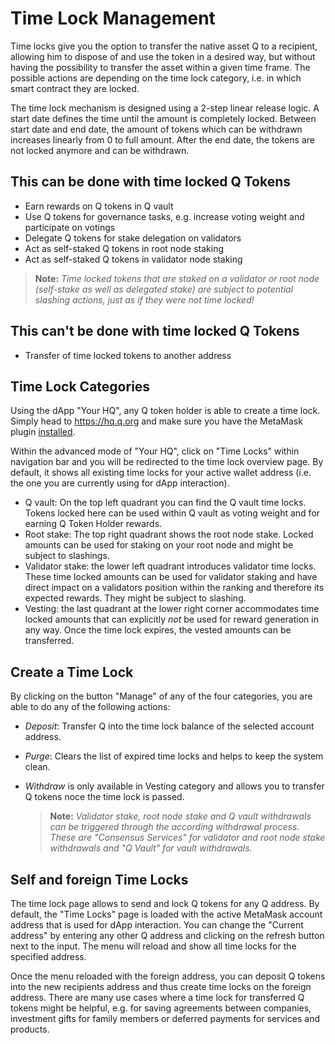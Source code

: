 # Time Lock Management

Time locks give you the option to transfer the native asset Q to a recipient, allowing him to dispose of and use the token in a desired way, but without having the possibility to transfer the asset within a given time frame. The possible actions are depending on the time lock category, i.e. in which smart contract they are locked.

The time lock mechanism is designed using a 2-step linear release logic. A start date defines the time until the amount is completely locked. Between start date and end date, the amount of tokens which can be withdrawn increases linearly from 0 to full amount. After the end date, the tokens are not locked anymore and can be withdrawn.

## This can be done with time locked Q Tokens

  - Earn rewards on Q tokens in Q vault
  - Use Q tokens for governance tasks, e.g. increase voting weight and participate on votings
  - Delegate Q tokens for stake delegation on validators
  - Act as self-staked Q tokens in root node staking
  - Act as self-staked Q tokens in validator node staking

  > **Note:** *Time locked tokens that are staked on a validator or root node (self-stake as well as delegated stake) are subject to potential slashing actions, just as if they were not time locked!*

## This can't be done with time locked Q Tokens

  - Transfer of time locked tokens to another address

## Time Lock Categories

Using the dApp "Your HQ", any Q token holder is able to create a time lock. Simply head to https://hq.q.org and make sure you have the MetaMask plugin  [installed](how-to-install-metamask.md).

Within the advanced mode of "Your HQ", click on "Time Locks" within navigation bar and you will be redirected to the time lock overview page. By default, it shows all existing time locks for your active wallet address (i.e. the one you are currently using for dApp interaction).

- Q vault: On the top left quadrant you can find the Q vault time locks. Tokens locked here can be used within Q vault as voting weight and for earning Q Token Holder rewards.
- Root stake: The top right quadrant shows the root node stake. Locked amounts can be used for staking on your root node and might be subject to slashings.
- Validator stake: the lower left quadrant introduces validator time locks. These time locked amounts can be used for validator staking and have direct impact on a validators position within the ranking and therefore its expected rewards. They might be subject to slashing.
- Vesting: the last quadrant at the lower right corner accommodates time locked amounts that can explicitly *not* be used for reward generation in any way. Once the time lock expires, the vested amounts can be transferred.

## Create a Time Lock

By clicking on the button "Manage" of any of the four categories, you are able to do any of the following actions:
- *Deposit*: Transfer Q into the time lock balance of the selected account address.
- *Purge*: Clears the list of expired time locks and helps to keep the system clean.
- *Withdraw* is only available in Vesting category and allows you to transfer Q tokens noce the time lock is passed.

  > **Note:** *Validator stake, root node stake and Q vault withdrawals can be triggered through the according withdrawal process. These are  "Consensus Services" for validator and root node stake withdrawals and "Q Vault" for vault withdrawals.*

## Self and foreign Time Locks

The time lock page allows to send and lock Q tokens for any Q address. By default, the "Time Locks" page is loaded with the active MetaMask account address that is used for dApp interaction. You can change the "Current address" by entering any other Q address and clicking on the refresh button next to the input. The menu will reload and show all time locks for the specified address.

Once the menu reloaded with the foreign address, you can deposit Q tokens into the new recipients address and thus create time locks on the foreign address. There are many use cases where a time lock for transferred Q tokens might be helpful, e.g. for saving agreements between companies, investment gifts for family members or deferred payments for services and products.
